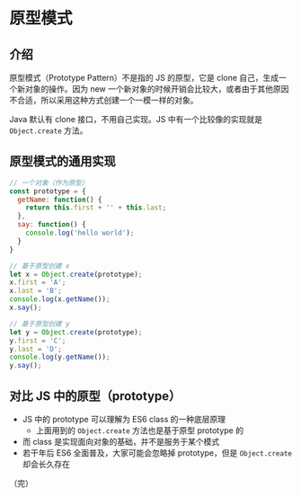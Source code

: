 # 原型模式

## 介绍

原型模式（Prototype Pattern）不是指的 JS 的原型，它是 clone 自己，生成一个新对象的操作。因为 new 一个新对象的时候开销会比较大，或者由于其他原因不合适，所以采用这种方式创建一个一模一样的对象。

Java 默认有 clone 接口，不用自己实现。JS 中有一个比较像的实现就是 `Object.create` 方法。

## 原型模式的通用实现

```javascript
// 一个对象（作为原型）
const prototype = {
  getName: function() {
    return this.first + '' + this.last;
  },
  say: function() {
    console.log('hello world');
  }
}

// 基于原型创建 x
let x = Object.create(prototype);
x.first = 'A';
x.last = 'B';
console.log(x.getName());
x.say();

// 基于原型创建 y
let y = Object.create(prototype);
y.first = 'C';
y.last = 'D';
console.log(y.getName());
y.say();
```

## 对比 JS 中的原型（prototype）

* JS 中的 prototype 可以理解为 ES6 class 的一种底层原理
  * 上面用到的 `Object.create` 方法也是基于原型 prototype 的
* 而 class 是实现面向对象的基础，并不是服务于某个模式
* 若干年后 ES6 全面普及，大家可能会忽略掉 prototype，但是 `Object.create` 却会长久存在

（完）
